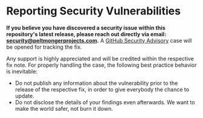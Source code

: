 # Reporting Security Vulnerabilities

**If you believe you have discovered a security issue within this repository's latest release, please reach out directly via email: 
[security@peltmongerprojects.com](mailto:security@peltmongerprojects.com).** 
A [GitHub Security Advisory](https://github.com/directus/directus/security/advisories) case will be opened for tracking the fix.

Any support is highly appreciated and will be credited within the respective fix note. 
For properly handling the case, the following best practice behavior is inevitable:

- Do not publish any information about the vulnerability prior to the release of the respective fix, in order to give everybody the chance to update.
- Do not disclose the details of your findings even afterwards. We want to make the world safer, not burn it down.
